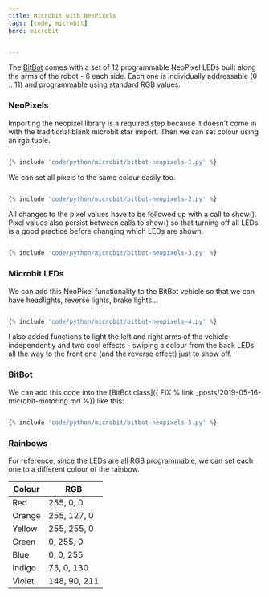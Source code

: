 ```yaml
---
title: Microbit with NeoPixels
tags: [code, microbit]
hero: microbit


---
```


The <a href="http://4tronix.co.uk/blog/?p=1490">BitBot</a> comes with a set of 12 programmable NeoPixel LEDs built along the
arms of the robot - 6 each side. Each one is individually addressable (0 .. 11) and programmable using standard RGB values.

### NeoPixels

Importing the neopixel library is a required step because it doesn't come in with the traditional blank microbit star import.
Then we can set colour using an rgb tuple.

```python

{% include 'code/python/microbit/bitbot-neopixels-1.py' %}

```

We can set all pixels to the same colour easily too.

```python

{% include 'code/python/microbit/bitbot-neopixels-2.py' %}

```

All changes to the pixel values have to be followed up with a call to show(). Pixel values also persist between calls to show()
so that turning off all LEDs is a good practice before changing which LEDs are shown.

```python

{% include 'code/python/microbit/bitbot-neopixels-3.py' %}

```

### Microbit LEDs

We can add this NeoPixel functionality to the BitBot vehicle so that we can have headlights, reverse lights, brake lights...

```python

{% include 'code/python/microbit/bitbot-neopixels-4.py' %}

```

I also added functions to light the left and right arms of the vehicle independently and two cool effects -
swiping a colour from the back LEDs all the way to the front one (and the reverse effect) just to show off.

### BitBot

We can add this code into the [BitBot class]({ FIX % link \_posts/2019-05-16-microbit-motoring.md %}) like this:

```python

{% include 'code/python/microbit/bitbot-neopixels-5.py' %}

```

### Rainbows

For reference, since the LEDs are all RGB programmable, we can set each one to a different colour of the rainbow.

| Colour | RGB          |
| ------ | ------------ |
| Red    | 255, 0, 0    |
| Orange | 255, 127, 0  |
| Yellow | 255, 255, 0  |
| Green  | 0, 255, 0    |
| Blue   | 0, 0, 255    |
| Indigo | 75, 0, 130   |
| Violet | 148, 90, 211 |
